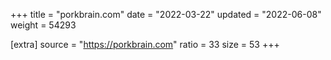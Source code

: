 +++
title = "porkbrain.com"
date = "2022-03-22"
updated = "2022-06-08"
weight = 54293

[extra]
source = "https://porkbrain.com"
ratio = 33
size = 53
+++
